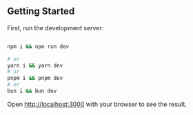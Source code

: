 ## Getting Started

First, run the development server:

```bash

npm i && npm run dev

# or
yarn i && yarn dev
# or
pnpm i && pnpm dev
# or
bun i && bun dev

```

Open [http://localhost:3000](http://localhost:3000) with your browser to see the result.
